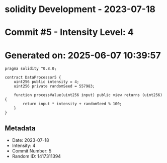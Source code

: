 ﻿# solidity Development - 2023-07-18
# Commit #5 - Intensity Level: 4
# Generated on: 2025-06-07 10:39:57
```solidity
pragma solidity ^0.8.0;

contract DataProcessor5 {
    uint256 public intensity = 4;
    uint256 private randomSeed = 557983;

    function processValue(uint256 input) public view returns (uint256) {
        return input * intensity + randomSeed % 100;
    }
}
```
## Metadata
- Date: 2023-07-18
- Intensity: 4
- Commit Number: 5
- Random ID: 1417311394
